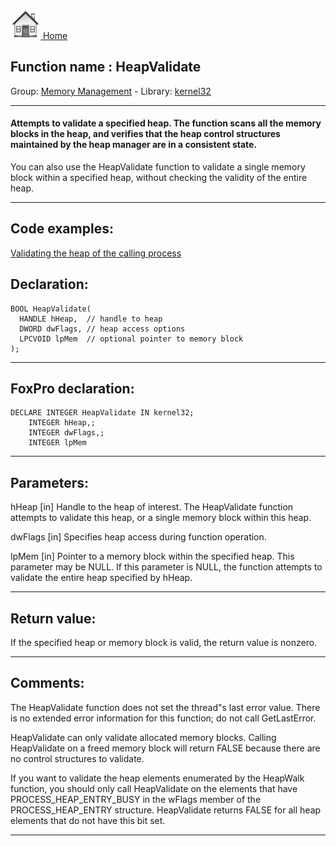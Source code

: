 [<img src="../../images/home.png"> Home ](https://github.com/VFPX/Win32API)  

## Function name : HeapValidate
Group: [Memory Management](../../functions_group.md#Memory_Management)  -  Library: [kernel32](../../libraries.md#kernel32)  
***  


#### Attempts to validate a specified heap. The function scans all the memory blocks in the heap, and verifies that the heap control structures maintained by the heap manager are in a consistent state.

You can also use the HeapValidate function to validate a single memory block within a specified heap, without checking the validity of the entire heap.
***  


## Code examples:
[Validating the heap of the calling process](../../samples/sample_200.md)  

## Declaration:
```foxpro  
BOOL HeapValidate(
  HANDLE hHeap,  // handle to heap
  DWORD dwFlags, // heap access options
  LPCVOID lpMem  // optional pointer to memory block
);  
```  
***  


## FoxPro declaration:
```foxpro  
DECLARE INTEGER HeapValidate IN kernel32;
	INTEGER hHeap,;
	INTEGER dwFlags,;
	INTEGER lpMem  
```  
***  


## Parameters:
hHeap 
[in] Handle to the heap of interest. The HeapValidate function attempts to validate this heap, or a single memory block within this heap. 

dwFlags 
[in] Specifies heap access during function operation. 

lpMem 
[in] Pointer to a memory block within the specified heap. This parameter may be NULL. 
If this parameter is NULL, the function attempts to validate the entire heap specified by hHeap.  
***  


## Return value:
If the specified heap or memory block is valid, the return value is nonzero.  
***  


## Comments:
The HeapValidate function does not set the thread"s last error value. There is no extended error information for this function; do not call GetLastError.  
  
HeapValidate can only validate allocated memory blocks. Calling HeapValidate on a freed memory block will return FALSE because there are no control structures to validate.   
  
If you want to validate the heap elements enumerated by the HeapWalk function, you should only call HeapValidate on the elements that have PROCESS_HEAP_ENTRY_BUSY in the wFlags member of the PROCESS_HEAP_ENTRY structure. HeapValidate returns FALSE for all heap elements that do not have this bit set.   
  
***  


